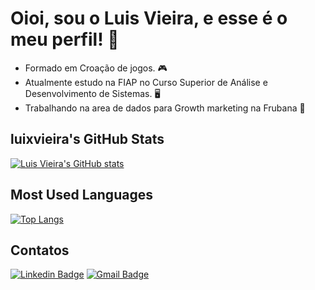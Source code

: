 # Oioi, sou o Luis Vieira, e esse é o meu perfil! 👋

- Formado em Croação de jogos. 🎮
- Atualmente estudo na FIAP no Curso Superior de Análise e Desenvolvimento de Sistemas. 🖥️
- Trabalhando na area de dados para Growth marketing na Frubana 🔺

## luixvieira's GitHub Stats

[![Luis Vieira's GitHub stats](https://github-readme-stats.vercel.app/api?username=luixvieira&show_icons=true&theme=radical)](https://github.com/luixvieira/github-readme-stats)

## Most Used Languages

[![Top Langs](https://github-readme-stats.vercel.app/api/top-langs/?username=luixvieira&layout=compact&theme=radical)](https://github.com/luixvieira/github-readme-stats)

## Contatos

[![Linkedin Badge](https://img.shields.io/badge/-Linkedin-blue?style=flat-square&logo=Linkedin&logoColor=white&link=https://www.linkedin.com/in/seu-usuario-linkedin/)](https://www.linkedin.com/in/luhenrivieira/)
[![Gmail Badge](https://img.shields.io/badge/-Gmail-c14438?style=flat-square&logo=Gmail&logoColor=white&link=mailto:seu-email@gmail.com)](mailto:henrique3.terciero@gmail.com)
